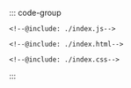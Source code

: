 ::: code-group
```js:line-numbers [JavaScript]
<!--@include: ./index.js-->
```

```html:line-numbers [HTML]
<!--@include: ./index.html-->
```

```css:line-numbers [index.css]
<!--@include: ./index.css-->
```
:::
